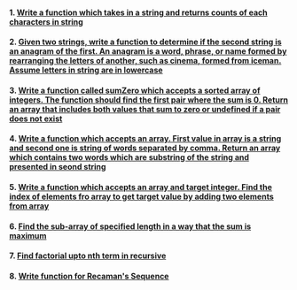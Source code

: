 #### 1. [Write a function which takes in a string and returns counts of each characters in string](https://github.com/mrlazyg/ds-problems-solutions/blob/master/DSA/Q1.js)

#### 2. [Given two strings, write a function to determine if the second string is an anagram of the first. An anagram is a word, phrase, or name formed by rearranging the letters of another, such as cinema, formed from iceman. Assume letters in string are in lowercase](https://github.com/mrlazyg/ds-problems-solutions/blob/master/DSA/Q2.js)

#### 3. [Write a function called sumZero which accepts a sorted array of integers. The function should find the first pair where the sum is 0. Return an array that includes both values that sum to zero or undefined if a pair does not exist](https://github.com/mrlazyg/ds-problems-solutions/blob/master/DSA/Q3.js)

#### 4. [Write a function which accepts an array. First value in array is a string and second one is string of words separated by comma. Return an array which contains two words which are substring of the string and presented in seond string](https://github.com/mrlazyg/ds-problems-solutions/blob/master/DSA/Q4.js)

#### 5. [Write a function which accepts an array and target integer. Find the index of elements fro array to get target value by adding two elements from array](https://github.com/mrlazyg/ds-problems-solutions/blob/master/DSA/Q5.js)

#### 6. [Find the sub-array of specified length in a way that the sum is maximum](https://github.com/mrlazyg/ds-problems-solutions/blob/master/DSA/Q6.js)

#### 7. [Find factorial upto nth term in recursive](https://github.com/mrlazyg/ds-problems-solutions/blob/master/DSA/Q7.js)

#### 8. [Write function for Recaman's Sequence](https://github.com/mrlazyg/ds-problems-solutions/blob/master/DSA/recaman_suquence.js)
